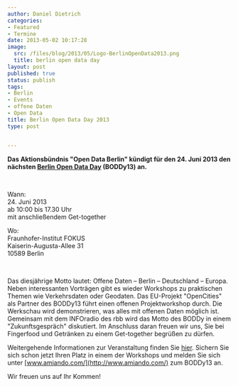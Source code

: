 ```yaml
---
author: Daniel Dietrich
categories:
- Featured
- Termine
date: 2013-05-02 10:17:28
image:
  src: /files/blog/2013/05/Logo-BerlinOpenData2013.png
  title: berlin open data day
layout: post
published: true
status: publish
tags:
- Berlin
- Events
- offene Daten
- Open Data
title: Berlin Open Data Day 2013
type: post


---
```


**Das Aktionsbündnis "Open Data Berlin" kündigt für den 24. Juni 2013 den nächsten [Berlin Open Data Day](http://berlin.opendataday.de/) (BODDy13) an.**

 

Wann:  
24\. Juni 2013  
ab 10:00 bis 17.30 Uhr  
mit anschließendem Get-together

Wo:  
Fraunhofer-Institut FOKUS  
Kaiserin-Augusta-Allee 31  
10589 Berlin

 

Das diesjährige Motto lautet: Offene Daten – Berlin – Deutschland – Europa. Neben interessanten Vorträgen gibt es wieder Workshops zu praktischen Themen wie Verkehrsdaten oder Geodaten. Das EU-Projekt "OpenCities" als Partner des BODDy13 führt einen offenen Projektworkshop durch. Die Werkschau wird demonstrieren, was alles mit offenen Daten möglich ist. Gemeinsam mit dem INFOradio des rbb wird das Motto des BODDy in einem "Zukunftsgespräch" diskutiert. Im Anschluss daran freuen wir uns, Sie bei Fingerfood und Getränken zu einem Get-together begrüßen zu dürfen.

Weitergehende Informationen zur Veranstaltung finden Sie [hier](http://berlin.opendataday.de/berliner-open-data-day/boddy-2013/). Sichern Sie sich schon jetzt Ihren Platz in einem der Workshops und melden Sie sich unter [www.amiando.com/](http://www.amiando.com/) zum BODDy13 an.

Wir freuen uns auf Ihr Kommen!
